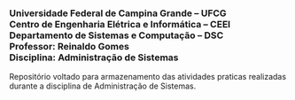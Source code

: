 
### Universidade Federal de Campina Grande – UFCG <br/> Centro de Engenharia Elétrica e Informática – CEEI <br/> Departamento de Sistemas e Computação – DSC <br/> Professor: Reinaldo Gomes <br/> Disciplina: Administração de Sistemas

Repositório voltado para armazenamento das atividades praticas realizadas durante a disciplina de Administração de Sistemas.

